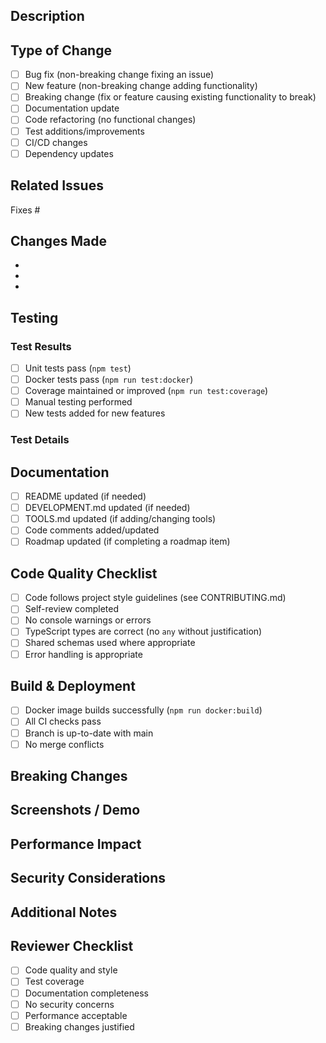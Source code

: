 ## Description

<!-- Provide a brief description of your changes -->

## Type of Change

<!-- Mark relevant items with [x] -->

- [ ] Bug fix (non-breaking change fixing an issue)
- [ ] New feature (non-breaking change adding functionality)
- [ ] Breaking change (fix or feature causing existing functionality to break)
- [ ] Documentation update
- [ ] Code refactoring (no functional changes)
- [ ] Test additions/improvements
- [ ] CI/CD changes
- [ ] Dependency updates

## Related Issues

<!-- Link related issues: Fixes #123, Closes #456, Related to #789 -->

Fixes #

## Changes Made

<!-- List key changes -->

- 
- 
- 

## Testing

<!-- Describe testing performed -->

### Test Results

- [ ] Unit tests pass (`npm test`)
- [ ] Docker tests pass (`npm run test:docker`)
- [ ] Coverage maintained or improved (`npm run test:coverage`)
- [ ] Manual testing performed
- [ ] New tests added for new features

### Test Details

<!-- Describe what you tested -->

## Documentation

- [ ] README updated (if needed)
- [ ] DEVELOPMENT.md updated (if needed)
- [ ] TOOLS.md updated (if adding/changing tools)
- [ ] Code comments added/updated
- [ ] Roadmap updated (if completing a roadmap item)

## Code Quality Checklist

- [ ] Code follows project style guidelines (see CONTRIBUTING.md)
- [ ] Self-review completed
- [ ] No console warnings or errors
- [ ] TypeScript types are correct (no `any` without justification)
- [ ] Shared schemas used where appropriate
- [ ] Error handling is appropriate

## Build & Deployment

- [ ] Docker image builds successfully (`npm run docker:build`)
- [ ] All CI checks pass
- [ ] Branch is up-to-date with main
- [ ] No merge conflicts

## Breaking Changes

<!-- If this is a breaking change, describe the impact and migration path -->

## Screenshots / Demo

<!-- If applicable, add screenshots or demo output -->

## Performance Impact

<!-- If applicable, describe any performance implications -->

## Security Considerations

<!-- If applicable, describe security implications of changes -->

## Additional Notes

<!-- Any other information for reviewers -->

## Reviewer Checklist

<!-- For reviewers to check -->

- [ ] Code quality and style
- [ ] Test coverage
- [ ] Documentation completeness
- [ ] No security concerns
- [ ] Performance acceptable
- [ ] Breaking changes justified
